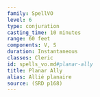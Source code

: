 ```yaml
---
family: SpellVO
level: 6
type: conjuration
casting_time: 10 minutes
range: 60 feet
components: V, S
duration: Instantaneous
classes: Cleric
id: spells_vo.md#planar-ally
title: Planar Ally
alias: Allié planaire
source: (SRD p168)
---
```


